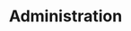 ---
title: Administration
Style: fas fa-database red
Description: Administrer et configurer FlowerDocs Core
StartPage: ha
Order: 2
---